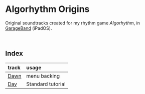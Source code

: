 # Algorhythm Origins

Original soundtracks created for my rhythm game *Algorhythm*, in [GarageBand](https://www.apple.com/ios/garageband) (iPadOS).


<br>


## Index

| track | usage |
| :---- | :---- |
| [Dawn](Dawn.m4a) | menu backing |
| [Day](Day.m4a) | Standard tutorial |
